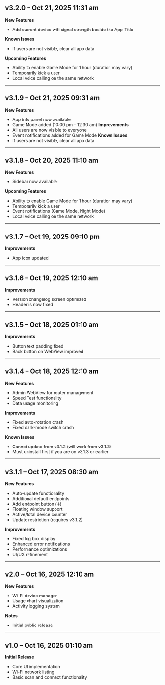 ## v3.2.0 – Oct 21, 2025 11:31 am

**New Features**
- Add current device wifi signal strength beside the App-Title

**Known Issues**
- If users are not visible, clear all app data

**Upcoming Features**
- Ability to enable Game Mode for 1 hour (duration may vary)
- Temporarily kick a user
- Local voice calling on the same network

---

## v3.1.9 – Oct 21, 2025 09:31 am

**New Features**
- App info panel now available
- Game Mode added (10:00 pm – 12:30 am)
**Improvements**
- All users are now visible to everyone
- Event notifications added for Game Mode
**Known Issues**
- If users are not visible, clear all app data


---

## v3.1.8 – Oct 20, 2025 11:10 am

**New Features**
- Sidebar now available

**Upcoming Features**
- Ability to enable Game Mode for 1 hour (duration may vary)
- Temporarily kick a user
- Event notifications (Game Mode, Night Mode)
- Local voice calling on the same network

---

## v3.1.7 – Oct 19, 2025 09:10 pm

**Improvements**
- App icon updated

---

## v3.1.6 – Oct 19, 2025 12:10 am

**Improvements**
- Version changelog screen optimized
- Header is now fixed

---

## v3.1.5 – Oct 18, 2025 01:10 am

**Improvements**
- Button text padding fixed
- Back button on WebView improved

---

## v3.1.4 – Oct 18, 2025 12:10 am

**New Features**
- Admin WebView for router management
- Speed Test functionality
- Data usage monitoring

**Improvements**
- Fixed auto-rotation crash
- Fixed dark-mode switch crash

**Known Issues**
- Cannot update from v3.1.2 (will work from v3.1.3)
- Must uninstall first if you are on v3.1.3 or earlier

---

## v3.1.1 – Oct 17, 2025 08:30 am

**New Features**
- Auto-update functionality
- Additional default endpoints
- Add endpoint button (➕)
- Floating window support
- Active/total device counter
- Update restriction (requires v3.1.2)

**Improvements**
- Fixed log box display
- Enhanced error notifications
- Performance optimizations
- UI/UX refinement

---

## v2.0 – Oct 16, 2025 12:10 am

**New Features**
- Wi-Fi device manager
- Usage chart visualization
- Activity logging system

**Notes**
- Initial public release

---

## v1.0 – Oct 16, 2025 01:10 am

**Initial Release**
- Core UI implementation
- Wi-Fi network listing
- Basic scan and connect functionality